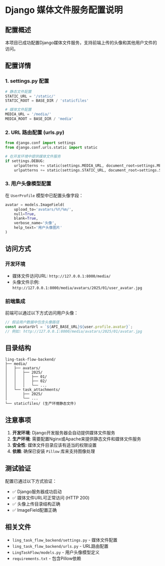 # Django 媒体文件服务配置说明

## 配置概述

本项目已成功配置Django媒体文件服务，支持前端上传的头像和其他用户文件的访问。

## 配置详情

### 1. settings.py 配置

```python
# 静态文件配置
STATIC_URL = '/static/'
STATIC_ROOT = BASE_DIR / 'staticfiles'

# 媒体文件配置
MEDIA_URL = '/media/'
MEDIA_ROOT = BASE_DIR / 'media'
```

### 2. URL 路由配置 (urls.py)

```python
from django.conf import settings
from django.conf.urls.static import static

# 在开发环境中提供媒体文件服务
if settings.DEBUG:
    urlpatterns += static(settings.MEDIA_URL, document_root=settings.MEDIA_ROOT)
    urlpatterns += static(settings.STATIC_URL, document_root=settings.STATIC_ROOT)
```

### 3. 用户头像模型配置

在 `UserProfile` 模型中已配置头像字段：

```python
avatar = models.ImageField(
    upload_to='avatars/%Y/%m/',
    null=True,
    blank=True,
    verbose_name='头像',
    help_text='用户头像图片'
)
```

## 访问方式

### 开发环境

- 媒体文件访问URL: `http://127.0.0.1:8000/media/`
- 头像文件示例: `http://127.0.0.1:8000/media/avatars/2025/01/user_avatar.jpg`

### 前端集成

前端可以通过以下方式访问用户头像：

```javascript
// 假设用户数据中包含头像路径
const avatarUrl = `${API_BASE_URL}${user.profile.avatar}`;
// 例如: http://127.0.0.1:8000/media/avatars/2025/01/avatar.jpg
```

## 目录结构

```
ling-task-flow-backend/
├── media/
│   ├── avatars/
│   │   ├── 2025/
│   │   │   ├── 01/
│   │   │   ├── 02/
│   │   │   └── ...
│   └── task_attachments/
│       ├── 2025/
│       └── ...
└── staticfiles/ (生产环境静态文件)
```

## 注意事项

1. **开发环境**: Django开发服务器会自动提供媒体文件服务
2. **生产环境**: 需要配置Nginx或Apache来提供静态文件和媒体文件服务
3. **安全性**: 媒体文件目录应该有适当的权限设置
4. **依赖**: 确保已安装 `Pillow` 库来支持图像处理

## 测试验证

配置已通过以下方式验证：

- ✅ Django服务器成功启动
- ✅ 媒体文件URL可正常访问 (HTTP 200)
- ✅ 头像上传目录结构正确
- ✅ ImageField配置正确

## 相关文件

- `ling_task_flow_backend/settings.py` - 媒体文件配置
- `ling_task_flow_backend/urls.py` - URL路由配置
- `LingTaskFlow/models.py` - 用户头像模型定义
- `requirements.txt` - 包含Pillow依赖